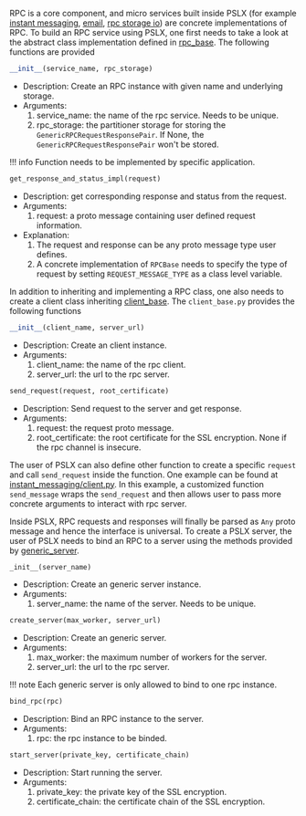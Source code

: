 RPC is a core component, and micro services built inside PSLX (for example [instant messaging](micro_services/instant_messaging.md), 
[email](micro_services/email.md), [rpc storage io](micro_services/rpc_storage_io.md)) are concrete implementations of RPC. To build
an RPC service using PSLX, one first needs to take a look at the abstract class implementation defined in [rpc_base](https://github.com/kfrancischen/pslx/blob/master/pslx/micro_service/rpc/rpc_base.py).
The following functions are provided

```python
__init__(service_name, rpc_storage)
```
* Description: Create an RPC instance with given name and underlying storage.
* Arguments:
    1. service_name: the name of the rpc service. Needs to be unique.
    2. rpc_storage: the partitioner storage for storing the `GenericRPCRequestResponsePair`. If None, the `GenericRPCRequestResponsePair`
    won't be stored.
    
!!! info
    Function needs to be implemented by specific application.        
```python
get_response_and_status_impl(request)
```
* Description: get corresponding response and status from the request.
* Arguments:
    1. request: a proto message containing user defined request information.
* Explanation:
    1. The request and response can be any proto message type user defines.
    2. A concrete implementation of `RPCBase` needs to specify the type of request by setting `REQUEST_MESSAGE_TYPE` as a class
    level variable.
    
In addition to inheriting and implementing a RPC class, one also needs to create a client class inheriting [client_base](https://github.com/kfrancischen/pslx/blob/master/pslx/micro_service/rpc/client_base.py).
The `client_base.py` provides the following functions

```python
__init__(client_name, server_url)
```
* Description: Create an client instance.
* Arguments:
    1. client_name: the name of the rpc client.
    2. server_url: the url to the rpc server.
    
```python
send_request(request, root_certificate)
```
* Description: Send request to the server and get response.
* Arguments:
    1. request: the request proto message.
    2. root_certificate: the root certificate for the SSL encryption. None if the rpc channel is insecure.

The user of PSLX can also define other function to create a specific `request` and call `send_request` inside the function. One example
can be found at [instant_messaging/client.py](https://github.com/kfrancischen/pslx/blob/master/pslx/micro_service/instant_messaging/client.py).
In this example, a customized function `send_message` wraps the `send_request` and then allows user to pass more concrete arguments to
interact with rpc server.

Inside PSLX, RPC requests and responses will finally be parsed as `Any` proto message and hence the interface is universal. To create a
PSLX server, the user of PSLX needs to bind an RPC to a server using the methods provided by [generic_server](https://github.com/kfrancischen/pslx/blob/master/pslx/micro_service/rpc/generic_server.py).

```python
_init__(server_name)
``` 
* Description: Create an generic server instance.
* Arguments:
    1. server_name: the name of the server. Needs to be unique.
    
```python
create_server(max_worker, server_url)
``` 
* Description: Create an generic server.
* Arguments:
    1. max_worker: the maximum number of workers for the server.
    2. server_url: the url to the rpc server.

!!! note
    Each generic server is only allowed to bind to one rpc instance.
 
```python
bind_rpc(rpc)
```
* Description: Bind an RPC instance to the server.
* Arguments:
    1. rpc: the rpc instance to be binded.
    
```python
start_server(private_key, certificate_chain)
```
* Description: Start running the server.
* Arguments:
    1. private_key: the private key of the SSL encryption.
    2. certificate_chain: the certificate chain of the SSL encryption.
